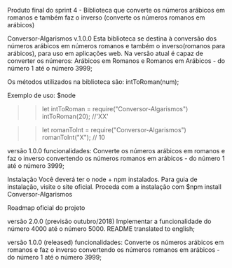 Produto final do sprint 4 - Biblioteca que converte os números arábicos em romanos e também faz o inverso (converte os números romanos em arábicos)

Conversor-Algarismos v.1.0.0 Esta biblioteca se destina à conversão dos números arábicos em números romanos e também o inverso(romanos para arábicos), para uso em aplicações web. Na versão atual é capaz de converter os números: Arábicos em Romanos e Romanos em Arábicos  - do número 1 até o número 3999;

Os métodos utilizados na biblioteca são: intToRoman(num);

Exemplo de uso: $node

 >> let intToRoman = require("Conversor-Algarismos") 
    intToRoman(20); //'XX'

>> let romanToInt = require("Conversor-Algarismos") 
   romanToInt("X"); // 10 

versão 1.0.0 funcionalidades: Converte os números arábicos em romanos e faz o inverso convertendo os números romanos em arábicos  - do número 1 até o número 3999; 

Instalação Você deverá ter o node + npm instalados. 
Para guia de instalação, visite o site oficial. 
Proceda com a instalação com $npm install Conversor-Algarismos

Roadmap oficial do projeto

versão 2.0.0 (previsão outubro/2018) 
Implementar a funcionalidade do número 4000 até o número 5000.
README translated to english;

versão 1.0.0 (released) funcionalidades: Converte os números arábicos em romanos e faz o inverso convertendo os números romanos em arábicos - do número 1 até o número 3999;